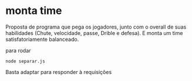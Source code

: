 # monta time

Proposta de programa que pega os jogadores, junto com o overall de suas habilidades (Chute, velocidade, passe, Drible e defesa). E monta um time satisfatoriamente balanceado.

para rodar
```
node separar.js
```

Basta adaptar para responder à requisições
